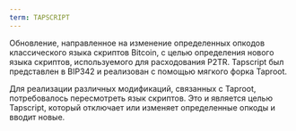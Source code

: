 ```yaml
---
term: TAPSCRIPT
---
```


Обновление, направленное на изменение определенных опкодов классического языка скриптов Bitcoin, с целью определения нового языка скриптов, используемого для расходования P2TR. Tapscript был представлен в BIP342 и реализован с помощью мягкого форка Taproot.

Для реализации различных модификаций, связанных с Taproot, потребовалось пересмотреть язык скриптов. Это и является целью Tapscript, который отключает или изменяет определенные опкоды и вводит новые.